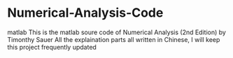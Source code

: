 # Numerical-Analysis-Code
matlab
This is the matlab soure code  of Numerical Analysis (2nd Edition) by Timonthy Sauer
All the explaination parts all written in Chinese, I will keep this project frequently updated 
